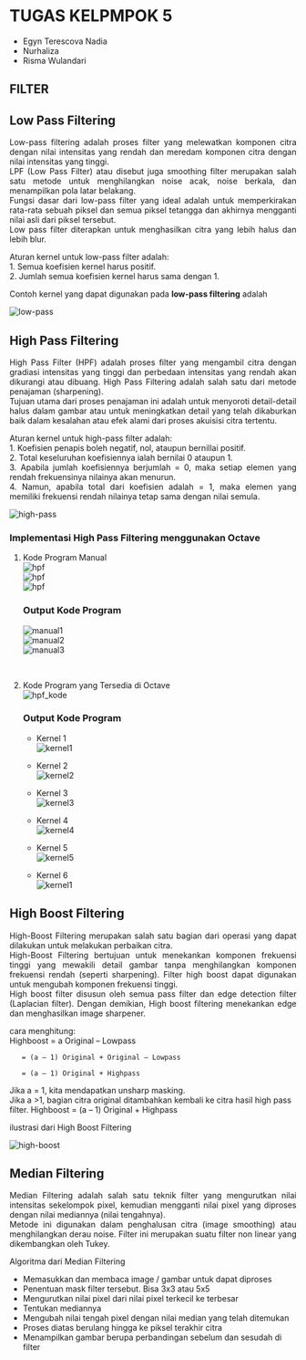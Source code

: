 
# TUGAS KELPMPOK 5

- Egyn Terescova Nadia
- Nurhaliza
- Risma Wulandari

## FILTER




## Low Pass Filtering

<p align = "justify">Low-pass filtering adalah proses filter yang melewatkan komponen citra dengan nilai intensitas yang rendah dan meredam komponen citra dengan nilai intensitas yang tinggi.<br>
LPF (Low Pass Filter) atau disebut juga smoothing filter merupakan salah satu metode untuk menghilangkan noise acak, noise berkala, dan menampilkan pola latar belakang. <br>
Fungsi dasar dari low-pass filter yang ideal adalah untuk memperkirakan rata-rata sebuah piksel dan semua piksel tetangga dan akhirnya mengganti nilai asli dari piksel tersebut. <br>
Low pass filter diterapkan untuk menghasilkan citra yang lebih halus dan lebih blur. </p>

<p align = "justify">Aturan kernel untuk low-pass filter adalah:<br>
1. Semua koefisien kernel harus positif.<br>
2. Jumlah semua koefisien kernel harus sama dengan 1.<br>

Contoh kernel yang dapat digunakan pada <b>low-pass filtering</b> adalah</p>

![low-pass](gambar/low-pass.png)



## High Pass Filtering

<p align = "justify">High Pass Filter (HPF) adalah proses filter yang mengambil citra dengan gradiasi intensitas yang tinggi dan perbedaan intensitas yang rendah akan dikurangi atau dibuang. High Pass Filtering adalah salah satu dari metode penajaman (sharpening).<br>
Tujuan utama dari proses penajaman ini adalah untuk menyoroti detail-detail halus dalam gambar atau untuk meningkatkan detail yang telah dikaburkan baik dalam kesalahan atau efek alami dari proses akuisisi citra tertentu.</p>

<p align = "justify">Aturan kernel untuk high-pass filter adalah:<br>
1. Koefisien penapis boleh negatif, nol, ataupun bernillai positif.<br>
2. Total keseluruhan koefisiennya ialah bernilai 0 ataupun 1.<br>
3. Apabila jumlah koefisiennya berjumlah = 0, maka setiap elemen yang rendah frekuensinya nilainya akan menurun. <br>
4. Namun, apabila total dari koefisien adalah = 1, maka elemen yang memiliki frekuensi rendah nilainya tetap sama dengan nilai semula.</p>

![high-pass](gambar/high-pass.png)

### Implementasi High Pass Filtering menggunakan Octave
<p align = "justify">

   1. Kode Program Manual <br>
       ![hpf](gambar/hpf.png)<br>
       ![hpf](gambar/hpf2.png)<br>
       ![hpf](gambar/hpf3.png)<br>

       <h3>Output Kode Program</h3>
       
       ![manual1](gambar/manual1.png)<br>
       ![manual2](gambar/manual2.png)<br>
       ![manual3](gambar/manual3.png)

<br>

   2. Kode Program yang Tersedia di Octave<br>
       ![hpf_kode](gambar/hpf_kode.png)<br>

       <h3>Output Kode Program</h3>

      - Kernel 1<br>
       ![kernel1](gambar/kernel1.png)<br>

      - Kernel 2<br>
       ![kernel2](gambar/kernel2.png)<br>

      - Kernel 3<br>
       ![kernel3](gambar/kernel3.png)<br>

      - Kernel 4<br>
       ![kernel4](gambar/kernel4.png)<br>

      - Kernel 5<br>
       ![kernel5](gambar/kernel5.png)<br>

      - Kernel 6<br>
       ![kernel1](gambar/kernel6.png)


## High Boost Filtering

<p align = "justify">High-Boost Filtering merupakan salah satu bagian dari operasi yang dapat dilakukan untuk melakukan perbaikan citra.<br>
High-Boost Filtering bertujuan untuk menekankan komponen frekuensi tinggi yang mewakili detail gambar tanpa menghilangkan komponen frekuensi rendah (seperti sharpening). Filter high boost dapat digunakan untuk mengubah komponen frekuensi tinggi.<br>
High boost filter disusun oleh semua pass filter dan edge detection filter (Laplacian filter). Dengan demikian,  High boost filtering menekankan  edge dan menghasilkan image sharpener.</p>

<p align = "justify">cara menghitung:<br>
Highboost = a Original – Lowpass

       = (a – 1) Original + Original – Lowpass

       = (a – 1) Original + Highpass

Jika a = 1, kita mendapatkan unsharp masking.<br>
Jika a >1, bagian citra original ditambahkan kembali ke citra hasil high pass filter. Highboost = (a – 1) Original + Highpass<br>

ilustrasi dari High Boost Filtering<br>

![high-boost](gambar/high-boost.png)

</p>


## Median Filtering

<p align = "justify">Median Filtering adalah salah satu teknik filter yang mengurutkan nilai intensitas sekelompok pixel, kemudian mengganti nilai pixel yang diproses dengan nilai mediannya (nilai tengahnya).<br>
Metode ini digunakan dalam penghalusan citra (image smoothing) atau menghilangkan derau noise. Filter ini merupakan suatu filter non linear yang dikembangkan oleh Tukey.
</p>

<p align = "justify">Algoritma dari Median Filtering<br>

- Memasukkan dan membaca image / gambar untuk dapat diproses
- Penentuan mask filter tersebut. Bisa 3x3 atau 5x5
- Mengurutkan nilai pixel dari nilai pixel terkecil ke terbesar
- Tentukan mediannya
- Mengubah nilai tengah pixel dengan nilai median yang telah ditemukan
- Proses diatas berulang hingga ke piksel terakhir citra
- Menampilkan gambar berupa perbandingan sebelum dan sesudah di filter</p>

